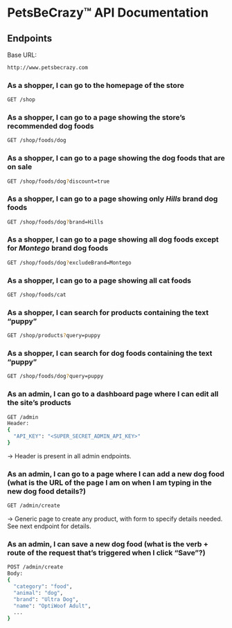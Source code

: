 # PetsBeCrazy™️ API Documentation

## Endpoints

Base URL:

```bash
http://www.petsbecrazy.com
```

### As a shopper, I can go to the homepage of the store

```bash
GET /shop
```

### As a shopper, I can go to a page showing the store’s recommended dog foods

```bash
GET /shop/foods/dog
```

### As a shopper, I can go to a page showing the dog foods that are on sale

```bash
GET /shop/foods/dog?discount=true
```

### As a shopper, I can go to a page showing only _Hills_ brand dog foods

```bash
GET /shop/foods/dog?brand=Hills
```

### As a shopper, I can go to a page showing all dog foods except for _Montego_ brand dog foods

```bash
GET /shop/foods/dog?excludeBrand=Montego
```

### As a shopper, I can go to a page showing all cat foods

```bash
GET /shop/foods/cat
```

### As a shopper, I can search for products containing the text “puppy”

```bash
GET /shop/products?query=puppy
```

### As a shopper, I can search for dog foods containing the text “puppy”

```bash
GET /shop/foods/dog?query=puppy
```

### As an admin, I can go to a dashboard page where I can edit all the site’s products

```bash
GET /admin
Header:
{
  "API_KEY": "<SUPER_SECRET_ADMIN_API_KEY>"
}
```

-> Header is present in all admin endpoints.

### As an admin, I can go to a page where I can add a new dog food (what is the URL of the page I am on when I am typing in the new dog food details?)

```bash
GET /admin/create
```

-> Generic page to create any product, with form to specify details needed. See next endpoint for details.

### As an admin, I can save a new dog food (what is the verb + route of the request that’s triggered when I click “Save”?)

```bash
POST /admin/create
Body:
{
  "category": "food",
  "animal": "dog",
  "brand": "Ultra Dog",
  "name": "OptiWoof Adult",
  ...
}
```

